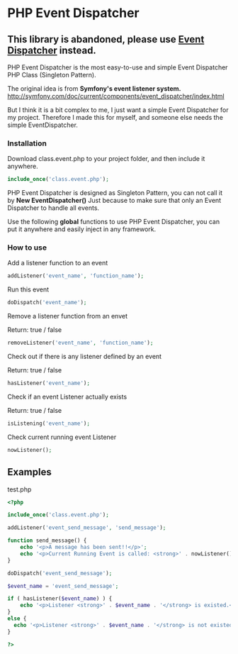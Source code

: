 # PHP Event Dispatcher

## This library is abandoned, please use [Event Dispatcher](https://github.com/terrylinooo/event-dispatcher) instead.

PHP Event Dispatcher is the most easy-to-use and simple Event Dispatcher PHP Class (Singleton Pattern).

The original idea is from **Symfony's event listener system.** 
http://symfony.com/doc/current/components/event_dispatcher/index.html

But I think it is a bit complex to me, I just want a simple Event Dispatcher for my project. Therefore I made this for myself, and someone else needs the simple EventDispatcher.

### Installation

Download class.event.php to your project folder, and then include it anywhere.

```php
include_once('class.event.php');
```

PHP Event Dispatcher is designed as Singleton Pattern, you can not call it by **New EventDispatcher()** Just because to make sure that only an Event Dispatcher to handle all events.

Use the following **global** functions to use PHP Event Dispatcher, you can put it anywhere and easily inject in any framework.

### How to use

Add a listener function to an event

```php
addListener('event_name', 'function_name');
```

Run this event

```php
doDispatch('event_name');
```

Remove a listener function from an envet

Return: true / false

```php
removeListener('event_name', 'function_name');
```

Check out if there is any listener defined by an event

Return: true / false

```php
hasListener('event_name');
```

Check if an event Listener actually exists

Return: true / false

```php
isListening('event_name');
```

Check current running event Listener

```php
nowListener();
```

## Examples

test.php

```php
<?php

include_once('class.event.php');

addListener('event_send_message', 'send_message');

function send_message() {
    echo '<p>A message has been sent!!</p>';
    echo '<p>Current Running Event is called: <strong>' . nowListener() . '</strong></p>';
}

doDispatch('event_send_message');

$event_name = 'event_send_message';

if ( hasListener($event_name) ) {
    echo '<p>Listener <strong>' . $event_name . '</strong> is existed.<p>';
}
else {
  echo '<p>Listener <strong>' . $event_name . '</strong> is not existed.<p>';
}

?>
```

